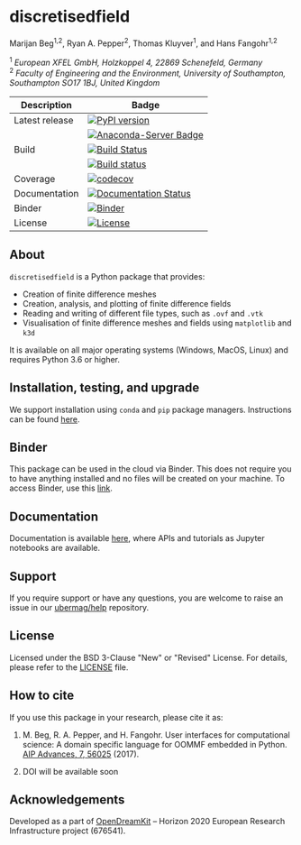 # discretisedfield
Marijan Beg<sup>1,2</sup>, Ryan A. Pepper<sup>2</sup>, Thomas Kluyver<sup>1</sup>, and Hans Fangohr<sup>1,2</sup>

<sup>1</sup> *European XFEL GmbH, Holzkoppel 4, 22869 Schenefeld, Germany*  
<sup>2</sup> *Faculty of Engineering and the Environment, University of Southampton, Southampton SO17 1BJ, United Kingdom*  

| Description | Badge |
| --- | --- |
| Latest release | [![PyPI version](https://badge.fury.io/py/discretisedfield.svg)](https://badge.fury.io/py/discretisedfield) |
|                | [![Anaconda-Server Badge](https://anaconda.org/conda-forge/discretisedfield/badges/version.svg)](https://anaconda.org/conda-forge/discretisedfield) |
| Build | [![Build Status](https://travis-ci.org/ubermag/discretisedfield.svg?branch=master)](https://travis-ci.org/ubermag/discretisedfield) |
|       |  [![Build status](https://ci.appveyor.com/api/projects/status/0shhdl5sj6fx07oe?svg=true)](https://ci.appveyor.com/project/marijanbeg/discretisedfield) |
| Coverage | [![codecov](https://codecov.io/gh/ubermag/discretisedfield/branch/master/graph/badge.svg)](https://codecov.io/gh/ubermag/discretisedfield) |
| Documentation | [![Documentation Status](https://readthedocs.org/projects/discretisedfield/badge/?version=latest)](http://discretisedfield.readthedocs.io/en/latest/?badge=latest) |
| Binder | [![Binder](https://mybinder.org/badge_logo.svg)](https://mybinder.org/v2/gh/ubermag/discretisedfield/master?filepath=docs%2Fipynb%2Findex.ipynb) |
| License | [![License](https://img.shields.io/badge/License-BSD%203--Clause-blue.svg)](https://opensource.org/licenses/BSD-3-Clause) |

## About

`discretisedfield` is a Python package that provides:

- Creation of finite difference meshes
- Creation, analysis, and plotting of finite difference fields
- Reading and writing of different file types, such as `.ovf` and `.vtk`
- Visualisation of finite difference meshes and fields using `matplotlib` and `k3d`

It is available on all major operating systems (Windows, MacOS, Linux) and requires Python 3.6 or higher.

## Installation, testing, and upgrade

We support installation using `conda` and `pip` package managers. Instructions can be found [here](https://ubermagtable.readthedocs.io/en/latest/ipynb/installation-testing-upgrade.html).

## Binder

This package can be used in the cloud via Binder. This does not require you to have anything installed and no files will be created on your machine. To access Binder, use this [link](https://mybinder.org/v2/gh/ubermag/discretisedfield/master?filepath=docs%2Fipynb%2Findex.ipynb).

## Documentation

Documentation is available [here](https://discretisedfield.readthedocs.io/en/latest/), where APIs and tutorials as Jupyter notebooks are available.

## Support

If you require support or have any questions, you are welcome to raise an issue in our [ubermag/help](https://github.com/ubermag/help) repository.

## License

Licensed under the BSD 3-Clause "New" or "Revised" License. For details, please refer to the [LICENSE](LICENSE) file.

## How to cite

If you use this package in your research, please cite it as:

1. M. Beg, R. A. Pepper, and H. Fangohr. User interfaces for computational science: A domain specific language for OOMMF embedded in Python. [AIP Advances, 7, 56025](http://aip.scitation.org/doi/10.1063/1.4977225) (2017).

2. DOI will be available soon

## Acknowledgements

Developed as a part of [OpenDreamKit](http://opendreamkit.org/) – Horizon 2020 European Research Infrastructure project (676541).

